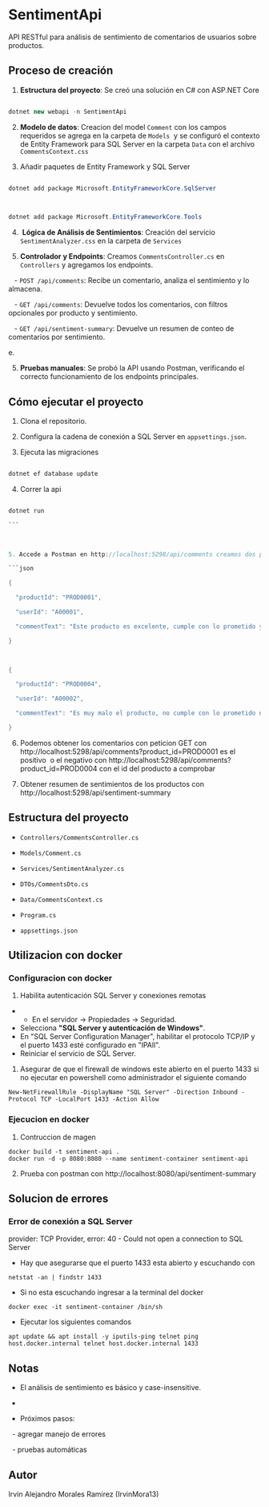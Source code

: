 # SentimentApi

  

API RESTful para análisis de sentimiento de comentarios de usuarios sobre productos.

## Proceso de creación

  

1. **Estructura del proyecto**: Se creó una solución en C# con ASP.NET Core

``` cs

dotnet new webapi -n SentimentApi

```

  

2. **Modelo de datos**: Creacion del model `Comment` con los campos requeridos se agrega en la carpeta de `Models`  y se configuró el contexto de Entity Framework para SQL Server en la carpeta `Data` con el archivo `CommentsContext.css`

  

3. Añadir paquetes de Entity Framework y SQL Server

``` cs

dotnet add package Microsoft.EntityFrameworkCore.SqlServer

  

dotnet add package Microsoft.EntityFrameworkCore.Tools

```

  

4.  **Lógica de Análisis de Sentimientos**: Creación del servicio `SentimentAnalyzer.css` en la carpeta de `Services`

  

5. **Controlador y Endpoints**: Creamos `CommentsController.cs` en `Controllers` y agregamos los endpoints.

  

   - `POST /api/comments`: Recibe un comentario, analiza el sentimiento y lo almacena.

   - `GET /api/comments`: Devuelve todos los comentarios, con filtros opcionales por producto y sentimiento.

  

   - `GET /api/sentiment-summary`: Devuelve un resumen de conteo de comentarios por sentimiento.

e.

5. **Pruebas manuales**: Se probó la API usando Postman, verificando el correcto funcionamiento de los endpoints principales.

  

## Cómo ejecutar el proyecto

  

1. Clona el repositorio.

  

2. Configura la cadena de conexión a SQL Server en `appsettings.json`.

  

3. Ejecuta las migraciones

```cs

dotnet ef database update

```

  

4. Correr la api

```cs

dotnet run

```  

  

5. Accede a Postman en http://localhost:5298/api/comments creamos dos peticiones POST con el body

```json

{

  "productId": "PROD0001",

  "userId": "A00001",

  "commentText": "Este producto es excelente, cumple con lo prometido y mucho mas recomendado."

}

  

{

  "productId": "PROD0004",

  "userId": "A00002",

  "commentText": "Es muy malo el producto, no cumple con lo prometido no lo compren."

}

```

6. Podemos obtener los comentarios con peticion GET con http://localhost:5298/api/comments?product_id=PROD0001 es el positivo  o el negativo con http://localhost:5298/api/comments?product_id=PROD0004 con el id del producto a comprobar  

7. Obtener resumen de sentimientos de los productos con http://localhost:5298/api/sentiment-summary

  

## Estructura del proyecto

  

- `Controllers/CommentsController.cs`

- `Models/Comment.cs`

- `Services/SentimentAnalyzer.cs`

- `DTOs/CommentsDto.cs`

- `Data/CommentsContext.cs`

- `Program.cs`

- `appsettings.json`

  
  

## Utilizacion con docker

### Configuracion con docker
1. Habilita autenticación SQL Server y conexiones remotas
- - En el servidor → Propiedades → Seguridad.
- Selecciona **"SQL Server y autenticación de Windows"**.
- En "SQL Server Configuration Manager", habilitar el protocolo TCP/IP y  el puerto 1433 esté configurado en "IPAll".
- Reiniciar el servicio de SQL Server.

1. Asegurar de que el firewall de windows este abierto en el puerto 1433 si no ejecutar en powershell como administrador el siguiente comando
   
``` shell
New-NetFirewallRule -DisplayName "SQL Server" -Direction Inbound -Protocol TCP -LocalPort 1433 -Action Allow
```

### Ejecucion en docker
1. Contruccion de magen
``` shell
docker build -t sentiment-api .
docker run -d -p 8080:8080 --name sentiment-container sentiment-api
```
2. Prueba con postman con http://localhost:8080/api/sentiment-summary

## Solucion de errores

### Error de conexión a SQL Server 
provider: TCP Provider, error: 40 - Could not open a connection to SQL Server
- Hay que asegurarse que el puerto 1433 esta abierto y escuchando con 
``` shell
netstat -an | findstr 1433
```
- Si no esta escuchando ingresar a la terminal del docker 
```shell
docker exec -it sentiment-container /bin/sh
```
- Ejecutar los siguientes comandos
```shell
apt update && apt install -y iputils-ping telnet ping host.docker.internal telnet host.docker.internal 1433
```
## Notas

- El análisis de sentimiento es básico y case-insensitive.
- 

  

- Próximos pasos:

  - agregar manejo de errores

  - pruebas automáticas

  

## Autor

  

Irvin Alejandro Morales Ramirez (IrvinMora13)